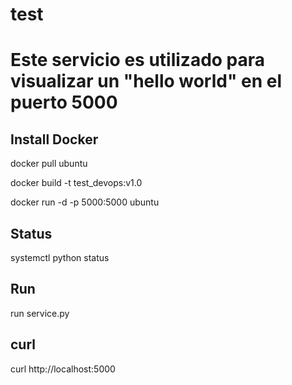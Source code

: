 # test
# Este servicio es utilizado para visualizar un "hello world" en el puerto 5000

## Install Docker

docker pull ubuntu

docker build -t test_devops:v1.0

docker run -d -p 5000:5000 ubuntu

## Status 

systemctl python status

## Run

run service.py

## curl

curl http://localhost:5000
